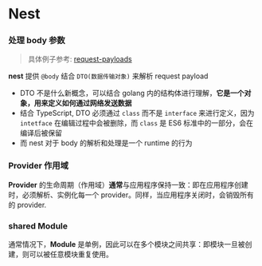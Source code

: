 # Nest



### 处理 body 参数

> 具体例子参考: [request-payloads](https://docs.nestjs.com/controllers#request-payloads)

**nest** 提供 `@body` 结合 `DTO(数据传输对象)` 来解析 request payload

- DTO 不是什么新概念，可以结合 golang 内的结构体进行理解，**它是一个对象，用来定义如何通过网络发送数据**
- 结合 TypeScript, DTO 必须通过 `class` 而不是 `interface` 来进行定义，因为 `intetface` 在编辑过程中会被删除，而 `class` 是 ES6 标准中的一部分，会在编译后被保留
- 而 nest 对于 body 的解析和处理是一个 runtime 的行为



### Provider 作用域

**Provider** 的生命周期（作用域）**通常**与应用程序保持一致：即在应用程序创建时，必须解析、实例化每一个 provider。同样，当应用程序关闭时，会销毁所有的 provider.



### shared Module 

通常情况下，**Module** 是单例，因此可以在多个模块之间共享：即模块一旦被创建，则可以被任意模块重复使用。